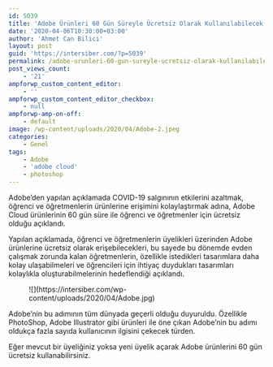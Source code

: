 ```yaml
---
id: 5039
title: 'Adobe Ürünleri 60 Gün Süreyle Ücretsiz Olarak Kullanılabilecek'
date: '2020-04-06T10:30:00+03:00'
author: 'Ahmet Can Bilici'
layout: post
guid: 'https://intersiber.com/?p=5039'
permalink: /adobe-urunleri-60-gun-sureyle-ucretsiz-olarak-kullanilabilecek/
post_views_count:
    - '21'
ampforwp_custom_content_editor:
    - ''
ampforwp_custom_content_editor_checkbox:
    - null
ampforwp-amp-on-off:
    - default
image: /wp-content/uploads/2020/04/Adobe-2.jpeg
categories:
    - Genel
tags:
    - Adobe
    - 'adobe cloud'
    - photoshop
---
```


Adobe’den yapılan açıklamada COVID-19 salgınının etkilerini azaltmak, öğrenci ve öğretmenlerin ürünlerine erişimini kolaylaştırmak adına, Adobe Cloud ürünlerinin 60 gün süre ile öğrenci ve öğretmenler için ücretsiz olduğu açıklandı.

Yapılan açıklamada, öğrenci ve öğretmenlerin üyelikleri üzerinden Adobe ürünlerine ücretsiz olarak erişebilecekleri, bu sayede bu dönemde evden çalışmak zorunda kalan öğretmenlerin, özellikle istedikleri tasarımlara daha kolay ulaşabilmeleri ve öğrencileri için ihtiyaç duydukları tasarımları kolaylıkla oluşturabilmelerinin hedeflendiği açıklandı.

<figure class="wp-block-image size-full">![](https://intersiber.com/wp-content/uploads/2020/04/Adobe.jpg)</figure>Adobe’nin bu adımının tüm dünyada geçerli olduğu duyuruldu. Özellikle PhotoShop, Adobe Illustrator gibi ürünleri ile öne çıkan Adobe’nin bu adımı oldukça fazla sayıda kullanıcının ilgisini çekecek türden.

Eğer mevcut bir üyeliğiniz yoksa yeni üyelik açarak Adobe ürünlerini 60 gün ücretsiz kullanabilirsiniz.